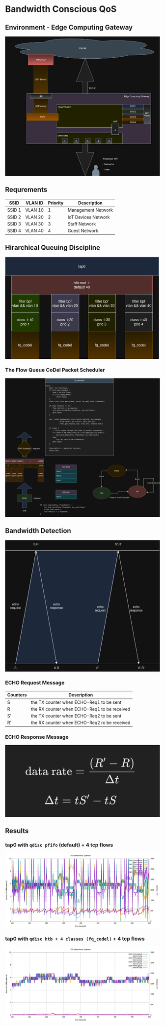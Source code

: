 # Bandwidth Conscious QoS
## Environment - Edge Computing Gateway
![Edge Computing Gateway](bc-qos/edge-computing-gateway.drawio.png)

## Requrements
| SSID        | VLAN ID | Priority | Description           |
|-------------|---------|-----------|----------------------|
| SSID 1      | VLAN 10 | 1         | Management Network   |
| SSID 2      | VLAN 20 | 2         | IoT Devices Network  |
| SSID 3      | VLAN 30 | 3         | Staff Network        |
| SSID 4      | VLAN 40 | 4         | Guest Network        |

## Hirarchical Queuing Discipline
![HTB Queue](bc-qos/htb-queue.drawio.png)

### The Flow Queue CoDel Packet Scheduler
![fq_codel](bc-qos/fq_codel.drawio.png)

## Bandwidth Detection
![bandwidth-detection](bc-qos/bandwidth-detection.drawio.png)

### ECHO Request Message
| Counters | Description                                        |
|---------------|---------------------------------------------------|
|S                | the TX counter when ECHO-Req1 to be sent |
|R                |  the RX counter when ECHO-Req1 to be received |
|S'               | the TX counter when ECHO-Req2 to be sent |
|R'              | the RX counter when ECHO-Req2 ro be received |

### ECHO Response Message
![data-rate](bc-qos/data-rate.png)

## Results
### tap0 with `qdisc pfifo` (default) +  4 tcp flows
![TCP performance: upstream](bc-qos/53308970_10205319027652084_4430110533617713152_n.jpg)

### tap0 with `qdisc htb + 4 classes (fq_codel)` + 4 tcp flows
![TCP performance: upstream](bc-qos/53643505_10205319037172322_5707731491631398912_n.jpg)
